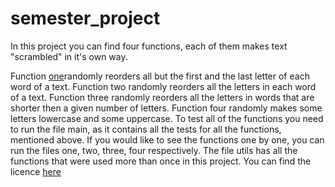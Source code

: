 # semester_project


In this project you can find four functions, each of them makes text "scrambled" in it's own way.

Function [one](https://github.com/elena-korchagina/semester_project/blob/master/tasks/one.py)randomly reorders all but the first and the last letter of each word of a text.
Function two randomly reorders all the letters in each word of a text.
Function three randomly reorders all the letters in words that are shorter then a given number of letters.
Function four randomly makes some letters lowercase and some uppercase.
To test all of the functions you need to run the file main, as it contains all the tests for all the functions, mentioned above.
If you would like to see the functions one by one, you can run the files one, two, three, four respectively.
The file utils has all the functions that were used more than once in this project.
You can find the licence [here](https://github.com/elena-korchagina/semester_project/blob/master/LICENSE)
